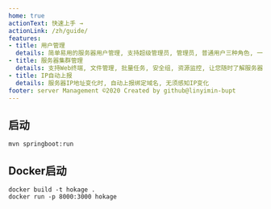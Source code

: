 ```yaml
---
home: true
actionText: 快速上手 →
actionLink: /zh/guide/
features:
- title: 用户管理
  details: 简单易用的服务器用户管理, 支持超级管理员, 管理员, 普通用户三种角色, 一键添加, 删除服务器用户
- title: 服务器集群管理
  details: 支持Web终端, 文件管理, 批量任务, 安全组, 资源监控, 让您随时了解服务器状态, 快速操作服务器
- title: IP自动上报
  details: 服务器IP地址变化时, 自动上报绑定域名, 无须感知IP变化
footer: server Management ©2020 Created by github@linyimin-bupt
---
```


## 启动

```shell script
mvn springboot:run
```

## Docker启动

```shell script
docker build -t hokage .
docker run -p 8000:3000 hokage
```